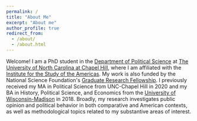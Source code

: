 ```yaml
---
permalink: /
title: "About Me"
excerpt: "About me"
author_profile: true
redirect_from: 
  - /about/
  - /about.html
---
```


Welcome! I am a PhD student in the [Department of Political Science](https://politicalscience.unc.edu) at [The University of North Carolina at Chapel Hill](https://www.unc.edu), where I am affiliated with the [Institute for the Study of the Americas](https://isa.unc.edu). My work is also funded by the National Science Foundation's [Graduate Research Fellowship](http://nsfgrfp.org). I previously received my MA in Political Science from UNC-Chapel Hill in 2020 and my BA in History, Political Science, and Economics from the [University of Wisconsin-Madison](https://www.wisc.edu) in 2018. Broadly, my research investigates public opinion and political behavior in both comparative and American contexts, as well as methodological topics related to my substantive areas of interest.
